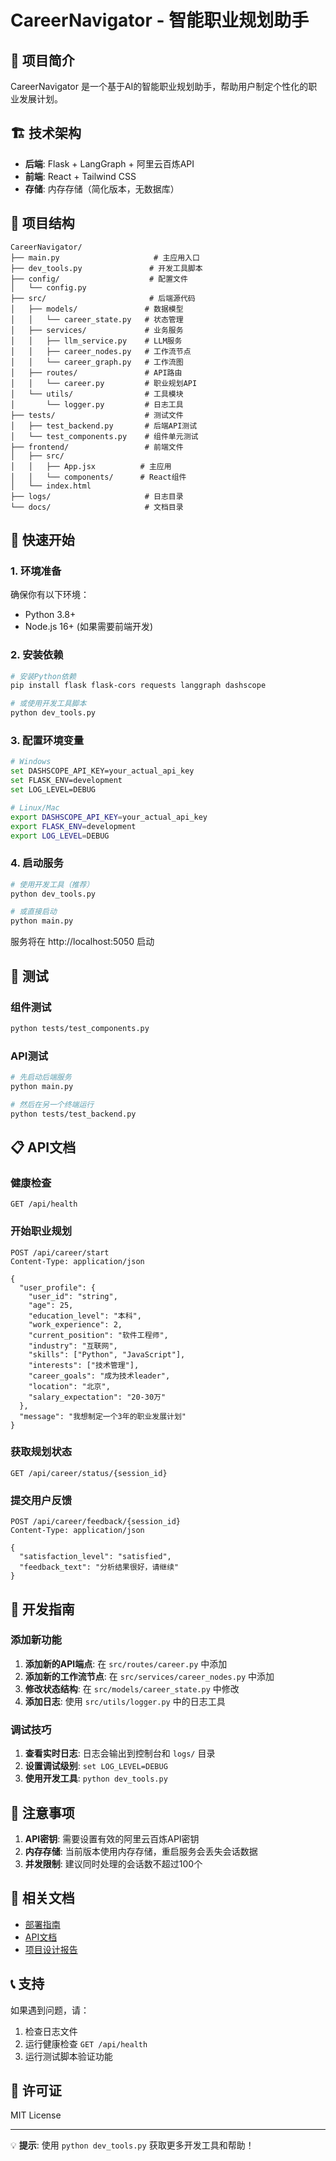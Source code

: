 # CareerNavigator - 智能职业规划助手

## 🎯 项目简介

CareerNavigator 是一个基于AI的智能职业规划助手，帮助用户制定个性化的职业发展计划。

## 🏗️ 技术架构

- **后端**: Flask + LangGraph + 阿里云百炼API
- **前端**: React + Tailwind CSS
- **存储**: 内存存储（简化版本，无数据库）

## 📁 项目结构

```
CareerNavigator/
├── main.py                     # 主应用入口
├── dev_tools.py               # 开发工具脚本
├── config/                    # 配置文件
│   └── config.py
├── src/                       # 后端源代码
│   ├── models/               # 数据模型
│   │   └── career_state.py   # 状态管理
│   ├── services/             # 业务服务
│   │   ├── llm_service.py    # LLM服务
│   │   ├── career_nodes.py   # 工作流节点
│   │   └── career_graph.py   # 工作流图
│   ├── routes/               # API路由
│   │   └── career.py         # 职业规划API
│   └── utils/                # 工具模块
│       └── logger.py         # 日志工具
├── tests/                    # 测试文件
│   ├── test_backend.py       # 后端API测试
│   └── test_components.py    # 组件单元测试
├── frontend/                 # 前端文件
│   ├── src/
│   │   ├── App.jsx          # 主应用
│   │   └── components/      # React组件
│   └── index.html
├── logs/                     # 日志目录
└── docs/                     # 文档目录
```

## 🚀 快速开始

### 1. 环境准备

确保你有以下环境：
- Python 3.8+
- Node.js 16+ (如果需要前端开发)

### 2. 安装依赖

```bash
# 安装Python依赖
pip install flask flask-cors requests langgraph dashscope

# 或使用开发工具脚本
python dev_tools.py
```

### 3. 配置环境变量

```bash
# Windows
set DASHSCOPE_API_KEY=your_actual_api_key
set FLASK_ENV=development
set LOG_LEVEL=DEBUG

# Linux/Mac
export DASHSCOPE_API_KEY=your_actual_api_key
export FLASK_ENV=development
export LOG_LEVEL=DEBUG
```

### 4. 启动服务

```bash
# 使用开发工具（推荐）
python dev_tools.py

# 或直接启动
python main.py
```

服务将在 http://localhost:5050 启动

## 🧪 测试

### 组件测试
```bash
python tests/test_components.py
```

### API测试
```bash
# 先启动后端服务
python main.py

# 然后在另一个终端运行
python tests/test_backend.py
```

## 📋 API文档

### 健康检查
```
GET /api/health
```

### 开始职业规划
```
POST /api/career/start
Content-Type: application/json

{
  "user_profile": {
    "user_id": "string",
    "age": 25,
    "education_level": "本科",
    "work_experience": 2,
    "current_position": "软件工程师",
    "industry": "互联网",
    "skills": ["Python", "JavaScript"],
    "interests": ["技术管理"],
    "career_goals": "成为技术leader",
    "location": "北京",
    "salary_expectation": "20-30万"
  },
  "message": "我想制定一个3年的职业发展计划"
}
```

### 获取规划状态
```
GET /api/career/status/{session_id}
```

### 提交用户反馈
```
POST /api/career/feedback/{session_id}
Content-Type: application/json

{
  "satisfaction_level": "satisfied",
  "feedback_text": "分析结果很好，请继续"
}
```

## 🔧 开发指南

### 添加新功能

1. **添加新的API端点**: 在 `src/routes/career.py` 中添加
2. **添加新的工作流节点**: 在 `src/services/career_nodes.py` 中添加
3. **修改状态结构**: 在 `src/models/career_state.py` 中修改
4. **添加日志**: 使用 `src/utils/logger.py` 中的日志工具

### 调试技巧

1. **查看实时日志**: 日志会输出到控制台和 `logs/` 目录
2. **设置调试级别**: `set LOG_LEVEL=DEBUG`
3. **使用开发工具**: `python dev_tools.py`

## 📝 注意事项

1. **API密钥**: 需要设置有效的阿里云百炼API密钥
2. **内存存储**: 当前版本使用内存存储，重启服务会丢失会话数据
3. **并发限制**: 建议同时处理的会话数不超过100个

## 🔗 相关文档

- [部署指南](docs/CareerNavigator%20部署指南.md)
- [API文档](docs/CareerNavigator%20API%20文档.md)
- [项目设计报告](docs/CareerNavigator%20LangGraph%20项目设计报告.md)

## 📞 支持

如果遇到问题，请：
1. 检查日志文件
2. 运行健康检查 `GET /api/health`
3. 运行测试脚本验证功能

## 📄 许可证

MIT License

---

💡 **提示**: 使用 `python dev_tools.py` 获取更多开发工具和帮助！
